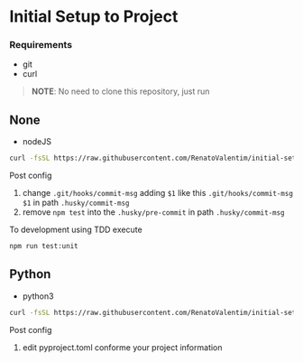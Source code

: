 # Initial Setup to Project

### Requirements

- git
- curl

> **NOTE**: No need to clone this repository, just run

## None

- nodeJS

```BASH
curl -fsSL https://raw.githubusercontent.com/RenatoValentim/initial-setup-project/main/node-initial-setup-project.sh | bash
```

Post config

1. change `.git/hooks/commit-msg` adding `$1` like this `.git/hooks/commit-msg $1` in path `.husky/commit-msg`
2. remove `npm test` into the `.husky/pre-commit` in path `.husky/commit-msg`

To development using TDD execute

```BASH
npm run test:unit
``` 

## Python

- python3

```BASH
curl -fsSL https://raw.githubusercontent.com/RenatoValentim/initial-setup-project/main/python-initial-setup-project.sh | bash
```

Post config

1. edit pyproject.toml conforme your project information